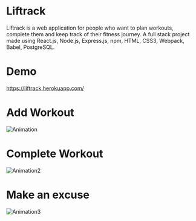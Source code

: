 # Liftrack

Liftrack is a web application for people who want to plan workouts, complete them and keep track of their fitness journey.
A full stack project made using React.js, Node.js, Express.js, npm, HTML, CSS3, Webpack, Babel, PostgreSQL.

# Demo

https://liftrack.herokuapp.com/

# Add Workout

![Animation](https://user-images.githubusercontent.com/79896352/128265794-1450d833-554a-418c-b447-98bb551a5e95.gif)

# Complete Workout

![Animation2](https://user-images.githubusercontent.com/79896352/128266056-759f63ee-585a-4073-ab31-a7fbe01f61bb.gif)

# Make an excuse

![Animation3](https://user-images.githubusercontent.com/79896352/128266167-54f44339-ab94-4cc3-8722-fc755eaaa868.gif)
